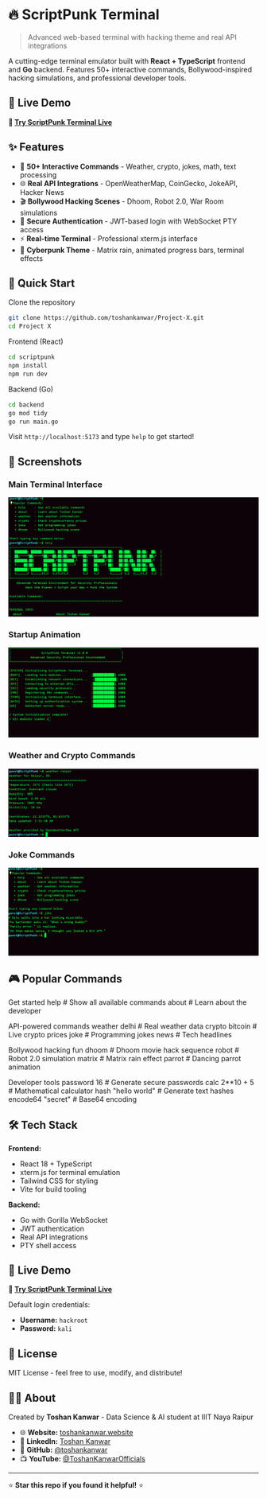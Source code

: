 # 🔥 ScriptPunk Terminal

> Advanced web-based terminal with hacking theme and real API integrations

A cutting-edge terminal emulator built with **React + TypeScript** frontend and **Go** backend. Features 50+ interactive commands, Bollywood-inspired hacking simulations, and professional developer tools.

## 🌟 Live Demo

**🔗 [Try ScriptPunk Terminal Live](https://terminal.toshankanwar.website/)**

## ✨ Features

- 🎯 **50+ Interactive Commands** - Weather, crypto, jokes, math, text processing
- 🌐 **Real API Integrations** - OpenWeatherMap, CoinGecko, JokeAPI, Hacker News
- 🎬 **Bollywood Hacking Scenes** - Dhoom, Robot 2.0, War Room simulations
- 🔐 **Secure Authentication** - JWT-based login with WebSocket PTY access
- ⚡ **Real-time Terminal** - Professional xterm.js interface
- 🎨 **Cyberpunk Theme** - Matrix rain, animated progress bars, terminal effects

## 🚀 Quick Start

Clone the repository
```bash
git clone https://github.com/toshankanwar/Project-X.git
cd Project X 
```

Frontend (React)
```bash
cd scriptpunk
npm install
npm run dev
```

Backend (Go)
```bash
cd backend
go mod tidy
go run main.go
```

Visit `http://localhost:5173` and type `help` to get started!

## 📸 Screenshots

### Main Terminal Interface
![ScriptPunk Terminal Main Interface](screenshots/Screenshot.png)

### Startup Animation
![Startup Animation](screenshots/Screenshot1.png)

### Weather and Crypto Commands
![API Integration Demo](screenshots/Screenshot2.png)

### Joke Commands
![Joke Demo](screenshots/Screenshot3.png)

## 🎮 Popular Commands
Get started
help # Show all available commands
about # Learn about the developer

API-powered commands
weather delhi # Real weather data
crypto bitcoin # Live crypto prices
joke # Programming jokes
news # Tech headlines

Bollywood hacking fun
dhoom # Dhoom movie hack sequence
robot # Robot 2.0 simulation
matrix # Matrix rain effect
parrot # Dancing parrot animation

Developer tools
password 16 # Generate secure passwords
calc 2**10 + 5 # Mathematical calculator
hash "hello world" # Generate text hashes
encode64 "secret" # Base64 encoding


## 🛠️ Tech Stack

**Frontend:**
- React 18 + TypeScript
- xterm.js for terminal emulation
- Tailwind CSS for styling
- Vite for build tooling

**Backend:**
- Go with Gorilla WebSocket
- JWT authentication
- Real API integrations
- PTY shell access

## 🌟 Live Demo

**🔗 [Try ScriptPunk Terminal Live](https://terminal.toshankanwar.website/)**

Default login credentials:
- **Username:** `hackroot`
- **Password:** `kali`

## 📄 License

MIT License - feel free to use, modify, and distribute!

## 👨‍💻 About

Created by **Toshan Kanwar** - Data Science & AI student at IIIT Naya Raipur

- 🌐 **Website:** [toshankanwar.website](https://toshankanwar.website)
- 💼 **LinkedIn:** [Toshan Kanwar](https://linkedin.com/in/toshan-kanwar-4683a1349/)
- 🐙 **GitHub:** [@toshankanwar](https://github.com/toshankanwar)
- 📺 **YouTube:** [@ToshanKanwarOfficials](https://youtube.com/@ToshanKanwarOfficials)

---

⭐ **Star this repo if you found it helpful!** ⭐



